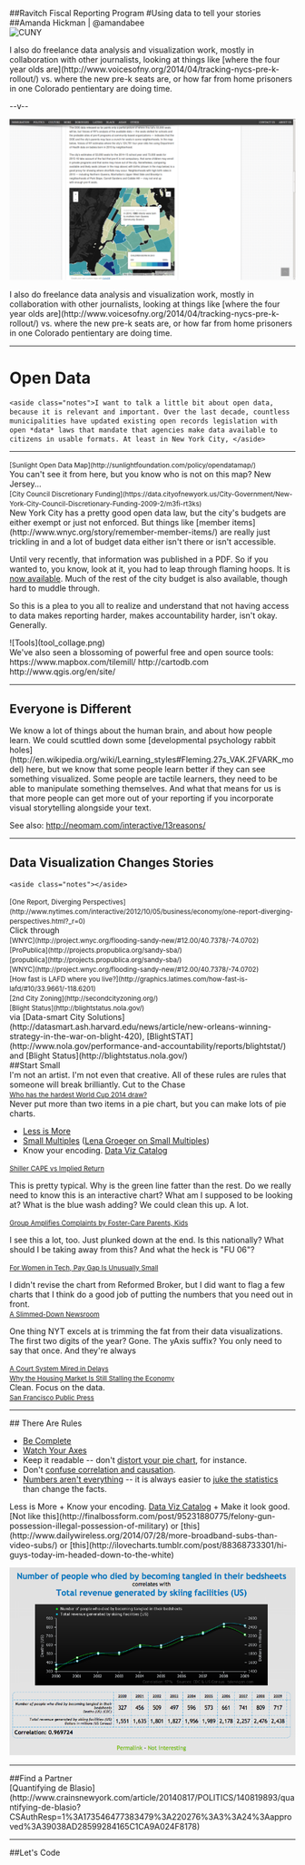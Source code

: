 
##Ravitch Fiscal Reporting Program
#Using data to tell your stories
##Amanda Hickman | @amandabee  
  ![CUNY](/talks/utilities/cuny_square_RGB_orange.jpg "CUNY Graduate School of Journalism")
  
  
  <aside class="notes">I also do freelance data analysis and visualization work, mostly in collaboration with other journalists, looking at things like [where the four year olds are](http://www.voicesofny.org/2014/04/tracking-nycs-pre-k-rollout/) vs. where the new pre-k seats are, or how far from home prisoners in one Colorado pentientary are doing time. 
  </aside>
  

--v--

  ![Voices of NY](abh_prek.png "Where the toddlers are.")
  <aside class="notes">I also do freelance data analysis and visualization work, mostly in collaboration with other journalists, looking at things like [where the four year olds are](http://www.voicesofny.org/2014/04/tracking-nycs-pre-k-rollout/) vs. where the new pre-k seats are, or how far from home prisoners in one Colorado pentientary are doing time. 
  </aside>
  
-----
  
# Open Data

    <aside class="notes">I want to talk a little bit about open data, because it is relevant and important. Over the last decade, countless municipalities have updated existing open records legislation with open *data* laws that mandate that agencies make data available to citizens in usable formats. At least in New York City, </aside>

-----
<section data-background="imgs/opendatamap.png">
    <small class="caption">[Sunlight Open Data Map](http://sunlightfoundation.com/policy/opendatamap/)</small>
    <aside class="notes">You can't see it from here, but you know who is not on this map? New Jersey...</aside>
  </section>
  
  <section data-background="imgs/council_discretionary.png">
    <small class="caption">[City Council Discretionary Funding](https://data.cityofnewyork.us/City-Government/New-York-City-Council-Discretionary-Funding-2009-2/m3fi-rt3ks)</small>
    <aside class="notes">New York City has a pretty good open data law, but the city's budgets are either exempt or just not enforced. But things like
[member items](http://www.wnyc.org/story/remember-member-items/) are really just trickling in and a lot of budget data either isn't there or isn't accessible. 

 Until very recently, that information was published in a PDF. So if you wanted to, you know, look at it, you had to leap through flaming hoops. It is [now available](https://data.cityofnewyork.us/City-Government/New-York-City-Council-Discretionary-Funding-2009-2/m3fi-rt3k). Much of the rest of the city budget is also available, though hard to muddle through.
 
 So this is a plea to you all to realize and understand that not having access to data makes reporting harder, makes accountability harder, isn't okay. Generally.
 
 </aside>
  </section>
  
  <section>
![Tools](tool_collage.png)
  <aside class="notes">
    We've also seen a blossoming of powerful free and open source tools:
    https://www.mapbox.com/tilemill/
    http://cartodb.com
    http://www.qgis.org/en/site/
  </aside>
  </section>

-----
<section data-background="http://www.howtoteachadults.com/wp-content/uploads/2013/01/HTTA-unwrapped-small.jpg">
<h2>Everyone is Different</h2>
  <aside class="notes">
  We know a lot of things about the human brain, and about how people 
  learn. We could scuttled down some [developmental psychology rabbit 
  holes](http://en.wikipedia.org/wiki/Learning_styles#Fleming.27s_VAK.2FVARK_model) 
  here, but we know that some people learn better if they can see 
  something visualized. Some people are tactile learners, they need to
  be able to manipulate something themselves. And what that means for
  us is that more people can get more out of your reporting if you 
  incorporate visual storytelling alongside your text.
  
  See also: <http://neomam.com/interactive/13reasons/>
            </aside>
        </section>  

-----  
  <section>
<h1>Data Visualization Changes Stories</h1>

    <aside class="notes"></aside>
  </section>
    <section data-background="imgs/nyt_charts.png">
    <small class="caption">[One Report, Diverging Perspectives](http://www.nytimes.com/interactive/2012/10/05/business/economy/one-report-diverging-perspectives.html?_r=0)</small>
    <aside class="notes">Click through</aside>
  </section>
    <section data-background="imgs/wnyc_prek.png">
    <small class="caption">[WNYC](http://project.wnyc.org/flooding-sandy-new/#12.00/40.7378/-74.0702)</small>
    <aside class="notes"></aside>
  </section>
  <section data-background="imgs/sandy_propublica.png">
    <small class="caption">[ProPublica](http://projects.propublica.org/sandy-sba/)</small>
    <aside class="notes"></aside>
  </section>
  <section data-background="imgs/sandy_propublica_njzoom.png">
    <small class="caption">[propublica](http://projects.propublica.org/sandy-sba/)</small>
    <aside class="notes"></aside>
  </section>
  <section data-background="imgs/sandy_wnyc.png">
    <small class="caption">[WNYC](http://project.wnyc.org/flooding-sandy-new/#12.00/40.7378/-74.0702)</small>
    <aside class="notes"></aside>
  </section>
  <section data-background="imgs/latimes.png">
    <small class="caption">[How fast is LAFD where you live?](http://graphics.latimes.com/how-fast-is-lafd/#10/33.9661/-118.6201)</small>
    <aside class="notes"></aside>
  </section>
  <section data-background="imgs/secondcityzoning.png">
    <small class="caption">[2nd City Zoning](http://secondcityzoning.org/)</small>
    <aside class="notes"></aside>
  </section>
  
  
  <section data-background="imgs/blightstatus.png">
  <small class="caption">[Blight Status](http://blightstatus.nola.gov/)</small>
  
  <aside class="notes">via [Data-smart City Solutions](http://datasmart.ash.harvard.edu/news/article/new-orleans-winning-strategy-in-the-war-on-blight-420), [BlightSTAT](http://www.nola.gov/performance-and-accountability/reports/blightstat/) and [Blight Status](http://blightstatus.nola.gov/)</aside>
  </section>
  
 
<section>    
##Start Small
<aside class="notes">
I'm not an artist. I'm not even that creative. All of these rules are rules that someone will break brilliantly.
  Cut to the Chase
</aside>
</section>

<section data-background="imgs/small_mult_worldcup.png">  
<small class="caption"><a href="http://www.theguardian.com/football/interactive/2013/dec/18/world-cup-2014-draw-strength-of-schedule#gia-wc-draw-matches-title">Who has the hardest World Cup 2014 draw?</a></small>
<aside class="notes">
  Never put more than two items in a pie chart, but you can make lots of pie charts. 
</aside>
</section>
<section>  
<ul>
  <li><a href="https://speakerdeck.com/player/87bb9f00ec1e01308020727faa1f9e72#">Less is More</a></li>
  <li><a href="http://www.theguardian.com/football/interactive/2013/dec/18/world-cup-2014-draw-strength-of-schedule#gia-wc-draw-matches-title">Small Multiples</a> (<a href="http://lenagroeger.s3.amazonaws.com/talks/nicar/weethings.html#/6">Lena Groeger on Small Multiples</a>)</li>
  <li>Know your encoding. <a href="http://www.datavizcatalogue.com/">Data Viz Catalog</a></li>
</ul>
</section>


<section data-background="imgs/shiller.png">

<small class="caption"><a href="http://www.thereformedbroker.com/2014/04/27/shiller-cape-vs-implied-return/?utm_content=bufferb366d&utm_medium=social&utm_source=twitter.com&utm_campaign=buffer">Shiller CAPE vs Implied Return</a></small>
<aside class="notes">
  This is pretty typical. Why is the green line fatter than the rest. Do we really need to know this is an interactive chart? What am I supposed to be looking at? What is the blue wash adding? We could clean this up. A lot. 
</aside>
</section>


<section data-background="imgs/foster_kids.png">

<small class="caption"><a href="http://www.citylimits.org/news/articles/5098/group-amplifies-complaints-by-foster-care-parents-kids">Group Amplifies Complaints by Foster-Care Parents, Kids</a></small>

<aside class="notes">
  I see this a lot, too. Just plunked down at the end. Is this nationally? What should I be taking away from this? And what the heck is "FU 06"?
</aside>
</section>

<section data-background="imgs/pay_gap.png">

<small class="caption"><a href="http://www.nytimes.com/2014/04/25/upshot/flexibility-is-the-reason-for-a-smaller-pay-gap-in-tech-work.html?rref=upshot">For Women in Tech, Pay Gap Is Unusually Small</a></small>

<aside class="notes">
  I didn't revise the chart from Reformed Broker, but I did want to flag a few charts that I think do a good job of putting the numbers that you need out in front.
</aside>
</section>

<section data-background="imgs/newsroom_staffing.png">          
<small class="caption"><a href="http://www.nytimes.com/interactive/2013/10/13/business/10-14-13-Times-newsroom-slimmed-but-circulation-up.html">A Slimmed-Down Newsroom</a></small>
<aside class="notes">

  One thing NYT excels at is trimming the fat from their data visualizations. The first two digits of the year? Gone. The yAxis suffix? You only need to say that once. And they're always 
</aside>
</section>
<section data-background="imgs/bronx_courts.png">          
<small class="caption"><a href="http://www.nytimes.com/2013/04/14/nyregion/justice-denied-bronx-court-system-mired-in-delays.html">A Court System Mired in Delays</a></small>
<aside class="notes">
 
</aside>
</section>



<section data-background="imgs/residential_invest.png">          
<small class="caption"><a href="http://www.nytimes.com/2014/04/27/upshot/the-housing-market-is-still-holding-back-the-economy-heres-why.html?rref=upshot">Why the Housing Market Is Still Stalling the Economy</a></small>
<aside class="notes">
 Clean. Focus on the data. 
</aside>
</section>


<section data-background="imgs/pta1.png">          
<small class="caption"><a href="http://sfpublicpress.org/">San Francisco Public Press</a></small>
<aside class="notes">
 
</aside>
</section>
   
  
  
-----
<section>
## There Are Rules
</section>

<section>  

+ [Be Complete](/talks/completeness)
+ [Watch Your Axes](/talks/aug092013/)
+ Keep it readable -- don't [distort your pie chart](http://finalbossform.com/post/95231880775/felony-gun-possession-illegal-possession-of-military), for instance. 
+ Don't [confuse correlation and causation](http://www.businessinsider.com/spurious-correlations-by-tyler-vigen-2014-5#ixzz31FAUIoTZ).
+ [Numbers aren't everything](http://www.thenewyorkworld.com/2014/04/15/welfare-center-managers-dismissed/) -- it is always easier to [juke the statistics](http://www.latimes.com/local/la-me-crimestats-lapd-20140810-story.html#page=1) than change the facts.
</section>
<section
+ <a href="https://speakerdeck.com/player/87bb9f00ec1e01308020727faa1f9e72#">Less is More</a>
+ Know your encoding. <a href="http://www.datavizcatalogue.com/">Data Viz Catalog</a>
+ Make it look good. [Not like this](http://finalbossform.com/post/95231880775/felony-gun-possession-illegal-possession-of-military) or [this](http://www.dailywireless.org/2014/07/28/more-broadband-subs-than-video-subs/) or [this](http://ilovecharts.tumblr.com/post/88368733301/hi-guys-today-im-headed-down-to-the-white)

 ![Not causation](imgs/correlation.png)

</section>

-----
<section>
##Find a Partner
</section>
<section>
[Quantifying de Blasio](http://www.crainsnewyork.com/article/20140817/POLITICS/140819893/quantifying-de-blasio?CSAuthResp=1%3A173546477383479%3A220276%3A3%3A24%3Aapproved%3A39038AD28599284165C1CA9A024F8178)

----
<section>
##Let's Code
</section>

</section>
